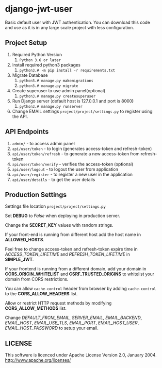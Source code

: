 # django-jwt-user
Basic default user with JWT authentication. You can download this code and use as it is in any large scale project with less configuration.


Project Setup
------------------
1. Required Python Version
    1. `Python 3.6 or later`
2. Install required python3 packages
    1. `python3.# -m pip install -r requirements.txt`
3. Migrate Database
    1. `python3.# manage.py makemigrations`
    2. `python3.# manage.py migrate`
4. Create superuser to use admin panel(optional)
    1. `python3.# manage.py createsuperuser`
5. Run Django server (default host is 127.0.0.1 and port is 8000)
    1. `python3.# manage.py runserver`
6. Change EMAIL settings `project/project/settings.py` to register using the API.


API Endpoints
------------------
1. `admin/` - to access admin panel
2. `api/user/token` - to login (generates access-token and refresh-token)
3. `api/user/token/refresh` - to generate a new access-token from refresh-token
4. `api/user/token/verify` - verifies the access-token (optional)
5. `api/user/logout` - to logout the user from application
6. `api/user/register` - to register a new user in the application
7. `api/user/details` - to get the user details


Production Settings
------------------
Settings file location `project/project/settings.py`

Set **DEBUG** to *False* when deploying in production server.

Change the **SECRET_KEY** values with random strings.

If your front-end is running from different host add the host name in **ALLOWED_HOSTS**.

Feel free to change access-token and refresh-token expire time in *ACCESS_TOKEN_LIFETIME* and *REFRESH_TOKEN_LIFETIME* in **SIMPLE_JWT**.

If your frontend is running from a different domain, add your domain in **CORS_ORIGIN_WHITELIST** and **CSRF_TRUSTED_ORIGINS** to whitelist your domain from CORS restrictions.

You can allow `cache-control` header from browser by adding `cache-control` to the **CORS_ALLOW_HEADERS** list.

Allow or restrict HTTP request methods by modifying **CORS_ALLOW_METHODS** list.

Change *DEFAULT_FROM_EMAIL*, *SERVER_EMAIL*, *EMAIL_BACKEND*, *EMAIL_HOST*, *EMAIL_USE_TLS*, *EMAIL_PORT*, *EMAIL_HOST_USER*, *EMAIL_HOST_PASSWORD* to setup your email.


LICENSE
------------------
This software is licenced under Apache License Version 2.0, January 2004.
http://www.apache.org/licenses/
